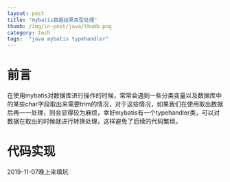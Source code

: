 ```yaml
---
layout: post 
title: "mybatis数据结果类型处理"
thumb: /img/in-post/java/thumb.png
category: tech
tags:  "java mybatis typehandler"
---
```

# 前言
在使用mybatis对数据库进行操作的时候，常常会遇到一些分类变量以及数据库中的某些char字段取出来需要trim的情况，对于这些情况，如果我们在使用取出数据后再一一处理，则会显得较为麻烦，幸好mybatis有一个typehandler类，可以对数据在取出的时候就进行转换处理，这样避免了后续的代码繁琐。
# 代码实现

2019-11-07晚上来填坑
